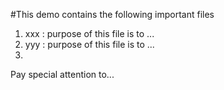 #This demo contains the following important files
1. xxx : purpose of this file is to ...
2. yyy : purpose of this file is to ...
3. 

Pay special attention to...
